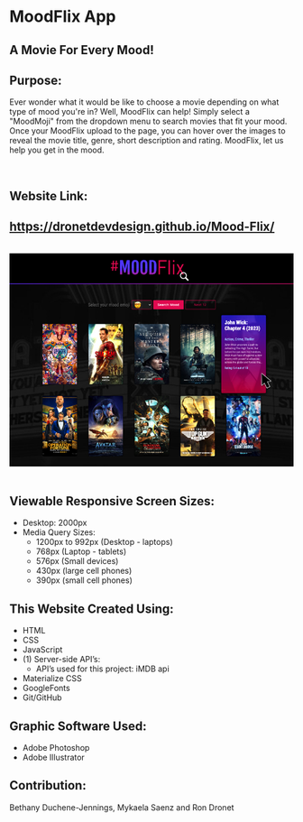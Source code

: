 # MoodFlix App
## A Movie For Every Mood!

## Purpose:
Ever wonder what it would be like to choose a movie depending on what type of mood you're in? Well, MoodFlix can help! Simply select a "MoodMoji" from the dropdown menu to search movies that fit your mood. Once your MoodFlix upload to the page, you can hover over the images to reveal the movie title, genre, short description and rating. MoodFlix, let us help you get in the mood.

<br>

## Website Link:
## https://dronetdevdesign.github.io/Mood-Flix/

<br>
<div align="left">
    <img src="./assets/images/mood-flix-screenshot.jpg" width="800px" /> 
</div>
<br>

## Viewable Responsive Screen Sizes:
* Desktop: 2000px
* Media Query Sizes:
  - 1200px to 992px (Desktop - laptops)
  - 768px (Laptop - tablets)
  - 576px (Small devices)
  - 430px (large cell phones)
  - 390px (small cell phones)

## This Website Created Using:
* HTML 
* CSS
* JavaScript 
* (1) Server-side API’s:
  - API’s used for this project: iMDB api
* Materialize CSS 
* GoogleFonts 
* Git/GitHub


## Graphic Software Used:
* Adobe Photoshop
* Adobe Illustrator

## Contribution:
Bethany Duchene-Jennings, Mykaela Saenz and Ron Dronet
